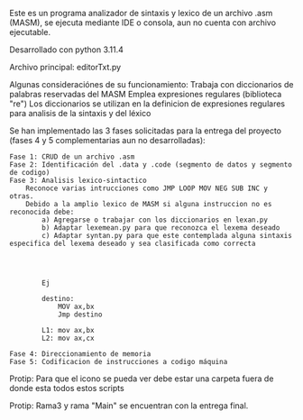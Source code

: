 Este es un programa analizador de sintaxis y lexico de un archivo .asm (MASM), se ejecuta mediante IDE o consola, aun no cuenta con archivo ejecutable.

Desarrollado con python 3.11.4

Archivo principal: editorTxt.py


Algunas consideraciónes de su funcionamiento:
    Trabaja con diccionarios de palabras reservadas del MASM 
    Emplea expresiones regulares (biblioteca "re")
    Los diccionarios se utilizan en la definicion de expresiones regulares para analisis de la sintaxis y del léxico 

Se han implementado las 3 fases solicitadas para la entrega del proyecto (fases 4 y 5 complementarias aun no desarrolladas):

    Fase 1: CRUD de un archivo .asm
    Fase 2: Identificación del .data y .code (segmento de datos y segmento de codigo)
    Fase 3: Analisis lexico-sintactico 
        Reconoce varias intrucciones como JMP LOOP MOV NEG SUB INC y otras.
        Debido a la amplio lexico de MASM si alguna instruccion no es reconocida debe:
            a) Agregarse o trabajar con los diccionarios en lexan.py
            b) Adaptar lexemean.py para que reconozca el lexema deseado
            c) Adaptar syntan.py para que este contemplada alguna sintaxis especifica del lexema deseado y sea clasificada como correcta




    		Ej
			
			destino:
				MOV ax,bx
				Jmp destino
				
			L1: mov ax,bx
            L2: mov ax,cx

    Fase 4: Direccionamiento de memoria
    Fase 5: Codificacion de instrucciones a codigo máquina


Protip: Para que el icono se pueda ver debe estar una carpeta fuera de donde esta todos estos scripts

Protip: Rama3 y rama "Main" se encuentran con la entrega final.